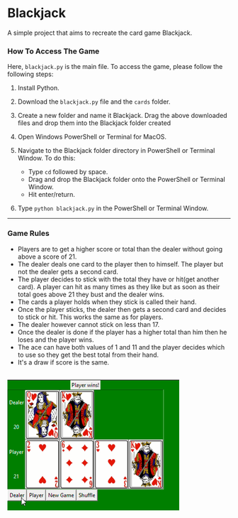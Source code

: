 # Blackjack


A simple project that aims to recreate the card game Blackjack.

### How To Access The Game

Here, `blackjack.py` is the main file.
To access the game, please follow the following steps:

1. Install Python.

2. Download the `blackjack.py` file and the `cards` folder.

3. Create a new folder and name it Blackjack. Drag the above downloaded files and drop them into the Blackjack folder created

4. Open Windows PowerShell or Terminal for MacOS.

5. Navigate to the Blackjack folder directory in PowerShell or Terminal Window. To do this:
   - Type `cd` followed by space.
   - Drag and drop the Blackjack folder onto the PowerShell or Terminal Window.
   - Hit enter/return.
   
6. Type `python blackjack.py` in the PowerShell or Terminal Window.

<hr>

### Game Rules 

- Players are to get a higher score or total than the dealer without going  above a score of 21.
- The dealer deals one card to the player then to himself. The player but not the dealer gets a second card. 
- The player decides to stick with the total they have or hit(get another card). A player can hit as many times as they like 
but as soon as their total goes above 21 they bust and the dealer wins.
- The cards a player holds when they stick is called their hand. 
- Once the player sticks, the dealer then gets a second card and decides to stick or hit. This works the same as for players.
- The dealer however cannot stick on less than 17.
- Once the dealer is done if the player has a higher total than him then he loses and the player wins.
- The ace can have both values of 1 and 11 and the player decides which to use so they get the best total from their hand.
- It's a draw if score is the same.

<br> 

<div>
   <img src="Blackjack image.png">
</div>

